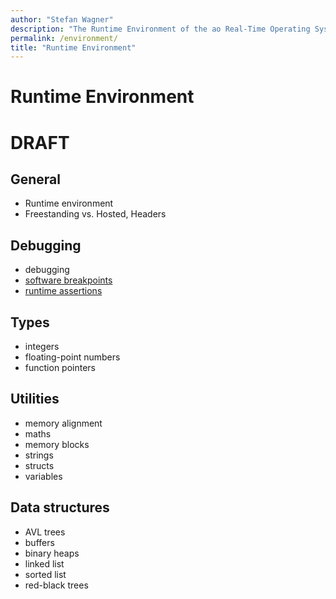 ```yaml
---
author: "Stefan Wagner"
description: "The Runtime Environment of the ao Real-Time Operating System (RTOS)."
permalink: /environment/
title: "Runtime Environment"
---
```


# Runtime Environment

# DRAFT

## General

- Runtime environment
- Freestanding vs. Hosted, Headers

## Debugging

- debugging
- [software breakpoints](break.md)
- [runtime assertions](assert.md)

## Types

- integers
- floating-point numbers
- function pointers

## Utilities

- memory alignment
- maths
- memory blocks
- strings
- structs
- variables

## Data structures

- AVL trees
- buffers
- binary heaps
- linked list
- sorted list
- red-black trees
